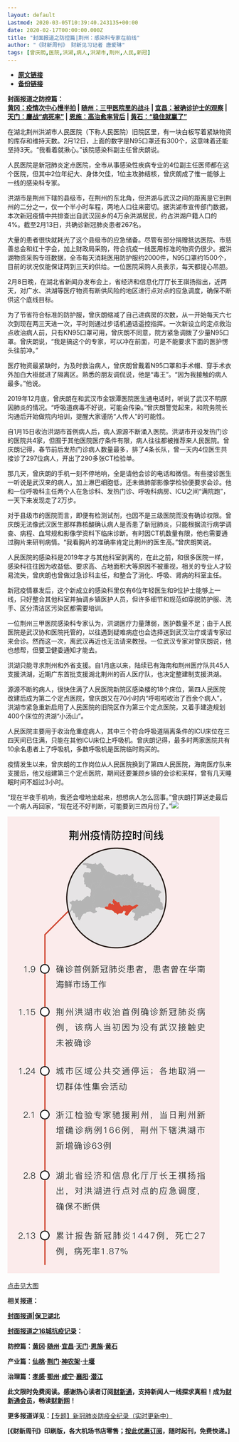 ```yaml
---
layout: default
Lastmod: 2020-03-05T10:39:40.243135+00:00
date: 2020-02-17T00:00:00.000Z
title: "封面报道之防控篇|荆州：感染科专家在前线"
author: "《财新周刊》 财新见习记者 唐爱琳"
tags: [曾庆朗,医院,洪湖,病人,洪湖市,荆州,人民,新冠]
---
```


* [**原文链接**](http://weekly.caixin.com/2020-02-17/101516414.html)
* [**备份链接**](http://archive.ph/lvx1E)


**封面报道之防控篇：**  
**[黄冈：疫情次中心慢半拍](http://weekly.caixin.com/2020-02-15/101515683.html) | [随州：三甲医院里的战斗](http://weekly.caixin.com/2020-02-17/101516393.html) | [宜昌：被确诊护士的观察](http://weekly.caixin.com/2020-02-17/101516385.html) | [天门：鏖战“病死率”](http://weekly.caixin.com/2020-02-17/101516415.html) | [恩施：高治愈率背后](http://weekly.caixin.com/2020-02-17/101516416.html) | [黄石：“稳住就赢了”](http://weekly.caixin.com/2020-02-17/101516418.html)**

在湖北荆州洪湖市人民医院（下称人民医院）旧院区里，有一块白板写着紧缺物资的库存和维持天数。2月12日，上面的数字是N95口罩还有300个，这意味着还能坚持3天。“我看着就揪心。”该院感染科副主任曾庆朗说。

人民医院是新冠肺炎定点医院，全市从事感染性疾病专业的4位副主任医师都在这个医院，但其中2位年纪大、身体欠佳，1位主攻肺结核，曾庆朗成了惟一能够上一线的感染科专家。

洪湖市是荆州下辖的县级市，在荆州的东北角，但洪湖与武汉之间的距离是它到荆州的二分之一，仅一个半小时车程，两地人口往来密切。据洪湖市宣传部门数据，本次新冠疫情中共排查出自武汉回乡的4万余洪湖居民，约占洪湖户籍人口的4%。截至2月13日，共确诊新冠肺炎患者267名。

大量的患者很快就耗光了这个县级市的应急储备。尽管有部分捐赠抵达医院、市慈善总会和红十字会，加上财政局采购，符合抗疫一线医用标准的物资仍很少。据洪湖物资采购专班数据，全市每天消耗医用防护服约2000件，N95口罩约1500个，目前的状况仅能保证两到三天的供给。一位医院采购人员表示，每天都提心吊胆。

2月8日晚，在湖北省新闻办发布会上，省经济和信息化厅厅长王祺扬指出，近两天，对广水、洪湖等医疗物资有断供风险的地区进行点对点的应急调度，确保不断供这个底线目标。

为了节省符合标准的防护服，曾庆朗缩减了自己进病房的次数，从一开始每天六七次到现在两三天进一次，平时则通过步话机通话遥控指挥。一次新设立的定点救治点收治病人前，只有KN95口罩可用，曾庆朗不同意，院方紧急调拨了少量N95口罩。曾庆朗说，“我是搞这个的专家，可以冲在前面，可是不能要求下面的医护愣头往前冲。”

医疗物资最紧缺时，为及时救治病人，曾庆朗曾戴着N95口罩和手术帽、穿手术衣外加白大褂就进了隔离区。熟悉的朋友调侃说，他是“毒王”。“因为我接触的病人最多。”他说。

2019年12月底，曾庆朗在和武汉市金银潭医院医生通电话时，听说了武汉不明原因肺炎的情况。“呼吸道病毒不好说，可能会传染。”曾庆朗警觉起来，和院务院长沟通后开始做院内培训，提醒大家谨防“人传人”的可能性。

自1月15日收治洪湖市首例病人后，病人源源不断涌入医院。洪湖市开设发热门诊的医院共4家，但囿于其他医院医疗条件有限，病人往往都被推荐来人民医院。曾庆朗记得，春节前后发热门诊病人数量最多，排了4条长队，曾一天内4位医生共接诊了297位病人，开出了290多张CT检验单。

那几天，曾庆朗的手机一刻不停地响，全是请他会诊的电话和微信。有些接诊医生一听说是武汉来的病人，加上淋巴细胞低，还未做肺部影像学检验便要求会诊。他和一位呼吸科主任两个人在急诊科、发热门诊、呼吸科病房、ICU之间“满院跑”，一天下来发现走了2万步。

对于县级市的医院而言，即便有检测试剂，也因不是三级医院而没有确诊权限。曾庆朗无法像武汉医生那样靠核酸确认病人是否患了新冠肺炎，只能根据流行病学调查、病程、血常规和影像学资料下临床诊断。有时因CT机数量有限，他也需要通过胸片来研判病情。“我看胸片的准确率肯定比荆州的医生高。”曾庆朗笑说。

人民医院的感染科是2019年才与其他科室剥离的，在此之前，和很多医院一样，感染科往往因为收益低、要求高、占地面积大等原因不被重视，相关的专业人才较易流失，曾庆朗也曾做过急诊科主任，和整合了消化、呼吸、肾病的科室主任。

新冠疫情暴发后，这个新成立的感染科里仅有6位年轻医生和9位护士能够上一线，只好整合其他科室并抽调乡镇医护人员，但许多细节和规范如穿脱防护服、洗手、区分清洁区污染区都需要培训。

一位荆州三甲医院感染科专家认为，洪湖医疗力量薄弱，医护数量不足；由于人民医院是武汉协和医院托管的，以往遇到疑难病症也会选择送到武汉治疗或请专家过来会诊。然而这一次，离武汉再近也无法请来教授。一位武汉专家对曾庆朗说，他也想帮，但要卫健委通知才能去。

洪湖只能寻求荆州和外省支援。自1月底以来，陆续已有海南和荆州医疗队共45人支援洪湖，近期广东首批支援湖北荆州的百人医疗队，也决定整建制支援洪湖。

源源不断的病人，很快住满了人民医院新院区感染楼的18个床位，第四人民医院改建后成为第二个定点医院，曾庆朗又在70小时内“呼啦啦收治了百余个病人”，洪湖市紧急重新启用了人民医院的旧院区作为第三个定点医院，又着手建造规划400个床位的洪湖“小汤山”。

人民医院主要用于收治危重症病人，其中三个符合呼吸道隔离条件的ICU床位在三四天间已住满，只能在其他ICU床位上呼吸机。曾庆朗记得，最多时两家医院共有10余名患者上了呼吸机，多数呼吸机是医院临时购买的。

疫情发生以来，曾庆朗的工作岗位从人民医院换到了第四人民医院，海南医疗队来支援后，他又组建第三个定点医院，期间还要兼顾乡镇的会诊和采样，曾有几天睡眠时间不超过3小时。

“现在半夜手机响，我还会噔地坐起来，想想病人怎么回事。”曾庆朗打算送走最后一个病人再回家，“现在还不好判断，可能要到三四月份了。”[![](/images/post/d02a42d9cb3dec9320e5f550278911c7.ico)](http://weekly.caixin.com/2020-02-17/101516414.html)

[![荆州](/images/post/3848a1ab7b5220b3ee29927589cf443d.jpg)](/images/post/3848a1ab7b5220b3ee29927589cf443d.jpg)

[点击见大图](/images/post/3848a1ab7b5220b3ee29927589cf443d.jpg)

**相关报道：**

**[封面报道|保卫湖北](http://weekly.caixin.com/2020-02-14/101515436.html)**

**[封面报道之16城抗疫记录](http://weekly.caixin.com/2020-02-15/101515677.html)：**

**防控篇：[黄冈](http://weekly.caixin.com/2020-02-15/101515683.html)·[随州](http://weekly.caixin.com/2020-02-17/101516393.html)·[宜昌](http://weekly.caixin.com/2020-02-17/101516385.html)·[天门](http://weekly.caixin.com/2020-02-17/101516415.html)·[恩施](http://weekly.caixin.com/2020-02-17/101516416.html)·[黄石](http://weekly.caixin.com/2020-02-17/101516418.html)**

**产业篇：[仙桃](http://weekly.caixin.com/2020-02-15/101515707.html)·[荆门](http://weekly.caixin.com/2020-02-17/101516362.html)·[神农架](http://weekly.caixin.com/2020-02-17/101516363.html)·[十堰](http://weekly.caixin.com/2020-02-17/101516364.html)**

**治理篇：[孝感](http://weekly.caixin.com/2020-02-15/101515712.html)·[鄂州](http://weekly.caixin.com/2020-02-17/101516424.html)·[咸宁](http://weekly.caixin.com/2020-02-17/101516427.html)·[襄阳](http://weekly.caixin.com/2020-02-17/101516425.html)·[潜江](http://weekly.caixin.com/2020-02-17/101516426.html)**

**此文限时免费阅读。感谢热心读者订阅[财新通](http://mall.caixin.com/mall/web/product/product.html?id=733&originReferrer=appfree&channelSource=appfree)，支持新闻人一线探求真相！成为[财新通会员](http://mall.caixin.com/mall/web/list/list.html?type=127&originReferrer=appfree&channelSource=appfree)，畅读[财新网](https://datayi.cn/1lnZaaidYRRn)！**

**更多报道详见：**[【专题】新冠肺炎防疫全纪录（实时更新中）](http://m.app.caixin.com/m_topic_detail/1473.html)

**\[《财新周刊》印刷版，各大机场书店零售；[按此优惠订阅](http://mall.caixin.com/mall/web/product/product.html?id=435&channel=1022&channelSource=zkwzdy)，随时起刊，免费快递。\]**


